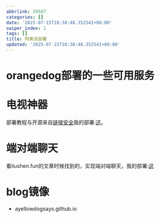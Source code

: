 ```yaml
---
abbrlink: 29587
categories: []
date: '2025-07-15T18:38:48.352541+08:00'
swiper_index: 1
tags: []
title: 阿黄说部署
updated: '2025-07-15T18:38:48.352541+08:00'
---
```

# orangedog部署的一些可用服务

# 电视神器
部署教程与开源来自[链接安全](https://libretv.is-an.org/)我的部署:[这](https://tvapi.ayellowdogsays.top/)。

# 端对端聊天
看liushen.fun的文章时候找到的，实现端对端聊天，我的部署:[这](https://dogsays.ayellowdogsays.top)

# blog镜像
- ayellowdogsays.github.io
